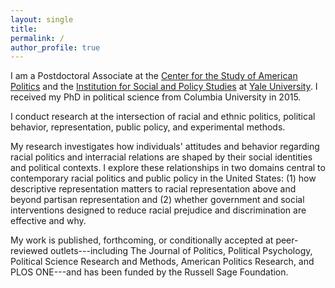 ```yaml
---
layout: single
title:
permalink: /
author_profile: true
---
```


I am a Postdoctoral Associate at the [Center for the Study of American Politics](http://csap.yale.edu/) and the [Institution for Social and Policy Studies](http://isps.yale.edu/) at [Yale University](http://www.yale.edu/). I received my PhD in political science from Columbia University in 2015.

I conduct research at the intersection of racial and ethnic politics, political behavior, representation, public policy, and experimental methods. 

My research investigates how individuals' attitudes and behavior regarding racial politics and interracial relations are shaped by their social identities and political contexts. I explore these relationships in two domains central to contemporary racial politics and public policy in the United States: (1) how descriptive representation matters to racial representation above and beyond partisan representation and (2) whether government and social interventions designed to reduce racial prejudice and discrimination are effective and why.

My work is published, forthcoming, or conditionally accepted at peer-reviewed outlets---including The Journal of Politics, Political Psychology, Political Science Research and Methods, American Politics Research, and PLOS ONE---and has been funded by the Russell Sage Foundation.